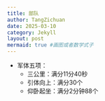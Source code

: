 ```yaml
---
title: 部队
author: TangZichuan
date: 2025-03-10
category: Jekyll
layout: post
mermaid: true #画图或者数学式子
---
```

- 军体五项：
  - 三公里：满分11分40秒
  - 引体向上：满分30个
  - 仰卧起坐：满分2分钟88个
